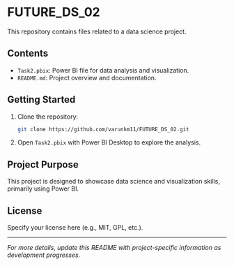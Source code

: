 # FUTURE_DS_02

This repository contains files related to a data science project.

## Contents

- `Task2.pbix`: Power BI file for data analysis and visualization.
- `README.md`: Project overview and documentation.

## Getting Started

1. Clone the repository:
   ```bash
   git clone https://github.com/varunkm11/FUTURE_DS_02.git
   ```

2. Open `Task2.pbix` with Power BI Desktop to explore the analysis.

## Project Purpose

This project is designed to showcase data science and visualization skills, primarily using Power BI.

## License

Specify your license here (e.g., MIT, GPL, etc.).

---

*For more details, update this README with project-specific information as development progresses.*
